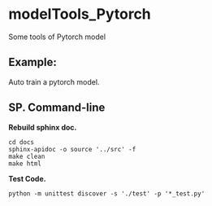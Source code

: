 # modelTools_Pytorch
Some tools of Pytorch model

## Example:

Auto train a pytorch model.

    

## SP. Command-line

__Rebuild sphinx doc.__

    cd docs
    sphinx-apidoc -o source '../src' -f
    make clean
    make html

__Test Code.__

    python -m unittest discover -s './test' -p '*_test.py'

